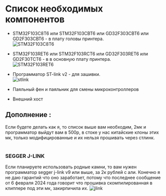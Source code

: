 # Список необходимых компонентов

* STM32F103C8T6 или STM32F103CBT6 или GD32F303CBT6 или GD2F303CBT6 - в плату головы принтера.<br />
![STM32F103C8T6](https://github.com/user-attachments/assets/0f6866d5-a554-4ac9-9e52-6f49b9505cf5)
* STM32F103RET6 или STM32F103RCT6 или GD32F303RET6 или GD2F30TCT6 - в в основную плату принтера. <br />
![STM32F103RET6](https://github.com/user-attachments/assets/aacb0350-2edc-4ddb-b0e2-a9e59aaae1f2)
*  Программатор ST-link v2 - для зашивки.<br />
![stlink](https://github.com/user-attachments/assets/6b673949-9f25-49b7-b633-01a7504acaf2)

* Паяльный фен и паяльник для смены микроконтроллеров
* Внешний хост

## Дополнение :
Если будете делать как я, то список выше вам необходим, 2мк и программатор выйдут вам в 500р, в стоке у нас китайские клоны этих мк, только модифицированные и их нельзя прошивать через стлинк.
<br />
<br />

### SEGGER J-LINK
Если планируете использовать родные камни, то вам нужен программатор segger j-link v9 или выше, за 2к рублей с али. Конечно я не даю гарантий что оно заработает, потому что последнее сообщение от 6 февраля 2024 года говорит что прошивка скомпилированная в клиппере под эти мк, закирпичила их.
![jlink](https://github.com/user-attachments/assets/b54fd329-2aa7-4a5f-9445-8cdf2e0a8bac)
